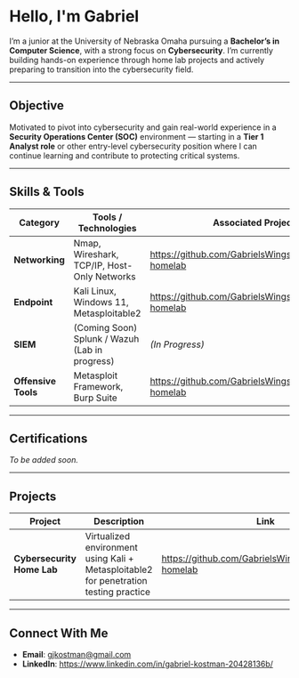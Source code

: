# Hello, I'm Gabriel

I’m a junior at the University of Nebraska Omaha pursuing a **Bachelor’s in Computer Science**, with a strong focus on **Cybersecurity**. I’m currently building hands-on experience through home lab projects and actively preparing to transition into the cybersecurity field.

---

## Objective
Motivated to pivot into cybersecurity and gain real-world experience in a **Security Operations Center (SOC)** environment — starting in a **Tier 1 Analyst role** or other entry-level cybersecurity position where I can continue learning and contribute to protecting critical systems.

---

## Skills & Tools

| Category           | Tools / Technologies                                  | Associated Project |
|--------------------|------------------------------------------------------|--------------------|
| **Networking**     | Nmap, Wireshark, TCP/IP, Host-Only Networks           | https://github.com/GabrielsWings/cybersecurity-homelab |
| **Endpoint**       | Kali Linux, Windows 11, Metasploitable2               | https://github.com/GabrielsWings/cybersecurity-homelab |
| **SIEM**           | (Coming Soon) Splunk / Wazuh (Lab in progress)        | *(In Progress)* |
| **Offensive Tools**| Metasploit Framework, Burp Suite                      | https://github.com/GabrielsWings/cybersecurity-homelab |

---

## Certifications

*To be added soon.*

---

## Projects

| Project | Description | Link |
|--------|-------------|------|
| **Cybersecurity Home Lab** | Virtualized environment using Kali + Metasploitable2 for penetration testing practice | https://github.com/GabrielsWings/cybersecurity-homelab |

---

## Connect With Me

- **Email**: gjkostman@gmail.com  
- **LinkedIn**: https://www.linkedin.com/in/gabriel-kostman-20428136b/
